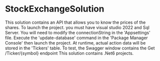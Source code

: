 # StockExchangeSolution

This solution contains an API that allows you to know the prices of the shares.
To launch the project. you must have visual studio 2022 and Sql Server. You will need to modify the connectionString in the 'Appsettings' file. Execute the 'update-database' command in the 'Package Manager Console' then launch the project.
At runtime, actual action data will be stored in the 'Tickers' table.
To test, the Swagger window contains the Get ​/Ticker​/{symbol} endpoint
This solution contains .Net6 projects.
